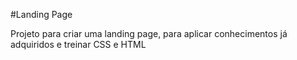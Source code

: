 #Landing Page


Projeto para criar uma landing page, para aplicar conhecimentos já adquiridos e treinar CSS e HTML